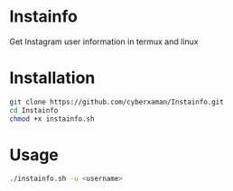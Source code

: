 # Instainfo
Get Instagram user information in termux and linux

# Installation
```bash
git clone https://github.com/cyberxaman/Instainfo.git
cd Instainfo
chmod +x instainfo.sh
```

# Usage
```bash
./instainfo.sh -u <username>
